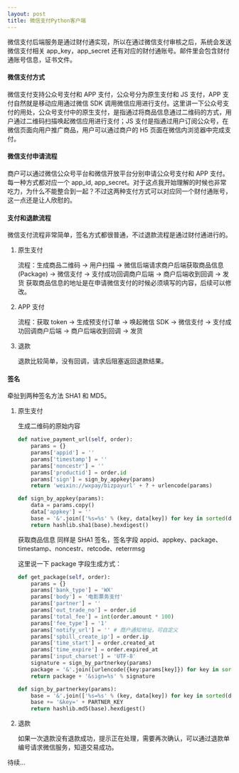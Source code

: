 ```yaml
---
layout: post
title: 微信支付Python客户端
---
```


微信支付后端服务是通过财付通实现，所以在通过微信支付审核之后，系统会发送微信支付相关 app_key，app_secret 还有对应的财付通账号。邮件里会包含财付通账号信息，证书文件。

#### 微信支付方式

微信支付支持公众号支付和 APP 支付，公众号分为原生支付和 JS 支付，APP 支付自然就是移动应用通过微信 SDK 调用微信应用进行支付。这里讲一下公众号支付的用处，公众号支付中的原生支付，是指通过将商品信息通过二维码的方式，用户通过二维码扫描唤起微信应用进行支付；JS 支付是指通过用户订阅公众号，在微信页面向用户推广商品，用户可以通过商户的 H5 页面在微信内浏览器中完成支付。

#### 微信支付申请流程

商户可以通过微信公众号平台和微信开放平台分别申请公众号支付和 APP 支付。每一种方式都对应一个 app_id, app_secret。对于这点我开始理解的时候也非常吃力，为什么不能整合到一起？不过这两种支付方式可以对应同一个财付通账号，这一点还是让人欣慰的。

#### 支付和退款流程

微信支付流程非常简单，签名方式都很普通，不过退款流程是通过财付通进行的。

1. 原生支付

    流程：生成商品二维码 -> 用户扫描 -> 微信后端请求商户后端获取商品信息(Package) -> 微信支付 -> 支付成功回调商户后端 -> 商户后端收到回调 -> 发货
    获取商品信息的地址是在申请微信支付的时候必须填写的内容，后续可以修改。

2. APP 支付

    流程：获取 token -> 生成预支付订单 -> 唤起微信 SDK -> 微信支付 -> 支付成功回调商户后端 -> 商户后端收到回调 -> 发货

3. 退款

    退款比较简单，没有回调，请求后阻塞返回退款结果。

#### 签名

牵扯到两种签名方法 SHA1 和 MD5。

1. 原生支付

    生成二维码的原始内容

    ```python
    def native_payment_url(self, order):
        params = {}
        params['appid'] = ''
        params['timestamp'] = ''
        params['noncestr'] = ''
        params['productid'] = order.id
        params['sign'] = sign_by_appkey(params)
        return 'weixin://wxpay/bizpayurl' + ? + urlencode(params)

    def sign_by_appkey(params):
        data = params.copy()
        data['appkey'] = ''
        base = '&'.join(['%s=%s' % (key, data[key]) for key in sorted(data)])
        return hashlib.sha1(base).hexdigest()
    ```

    获取商品信息
    同样是 SHA1 签名，签名字段 appid、appkey、package、timestamp、noncestr、retcode、reterrmsg

    这里说一下 package 字段生成方式：

    ```python
    def get_package(self, order):
        params = {}
        params['bank_type'] = 'WX'
        params['body'] = '电影票务支付'
        params['partner'] = ''
        params['out_trade_no'] = order.id
        params['total_fee'] = int(order.amount * 100)
        params['fee_type'] = '1'
        params['notify_url'] = '' # 商户通知地址，可自定义
        params['spbill_create_ip'] = order.ip
        params['time_start'] = order.created_at
        params['time_expire'] = order.expired_at
        params['input_charset'] = 'UTF-8'
        signature = sign_by_partnerkey(params)
        package = '&'.join([urlencode({key:params[key]}) for key in sorted(params)])
        return package + '&sign=%s' % signature

    def sign_by_partnerkey(params):
        base = '&'.join(['%s=%s' % (key, data[key]) for key in sorted(data)])
        base += '&key=' + PARTNER_KEY
        return hashlib.md5(base).hexdigest()
    ```
2. 退款

    如果一次退款没有退款成功，提示正在处理，需要再次确认，可以通过退款单编号请求微信服务，知道交易成功。

待续...
